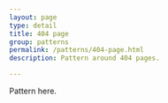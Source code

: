 ```yaml
---
layout: page
type: detail
title: 404 page
group: patterns
permalink: /patterns/404-page.html
description: Pattern around 404 pages.

---
```


Pattern here.

